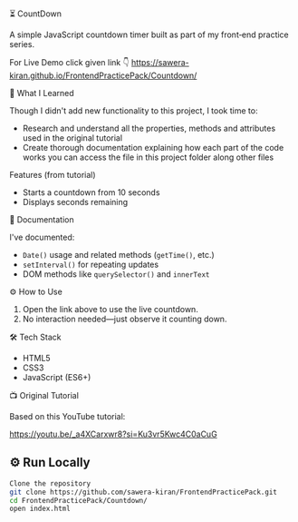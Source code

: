 ⏳ CountDown


A simple JavaScript countdown timer built as part of my front‑end practice series.

For Live Demo click given link  👇 
https://sawera-kiran.github.io/FrontendPracticePack/Countdown/



🧠 What I Learned

Though I didn't add new functionality to this project, I took time to:
- Research and understand all the properties, methods and attributes used in the original tutorial
- Create thorough documentation explaining how each part of the code works
you can access the file in this project folder along other files 



Features (from tutorial)

- Starts a countdown from 10 seconds
- Displays seconds remaining



📄 Documentation

I've documented:
- `Date()` usage and related methods (`getTime()`, etc.)
- `setInterval()` for repeating updates
- DOM methods like `querySelector()` and `innerText`


 ⚙️ How to Use

1. Open the link above to use the live countdown.
2. No interaction needed—just observe it counting down.



 🛠️ Tech Stack

- HTML5
- CSS3
- JavaScript (ES6+)



📺 Original Tutorial

Based on this YouTube tutorial:  

https://youtu.be/_a4XCarxwr8?si=Ku3vr5Kwc4C0aCuG

## ⚙️ Run Locally

```bash
Clone the repository
git clone https://github.com/sawera‑kiran/FrontendPracticePack.git
cd FrontendPracticePack/Countdown/
open index.html

